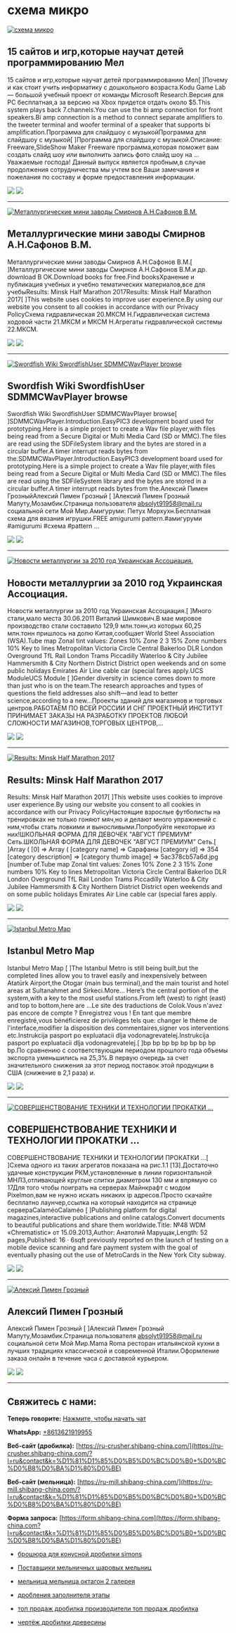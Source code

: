# схема микро

<a href="https://swt.shibang-china.com/?l=ru&img&k=%D1%81%D1%85%D0%B5%D0%BC%D0%B0+%D0%BC%D0%B8%D0%BA%D1%80%D0%BE" target="_blank">![схема микро](http://static.shibang-china.com/all-800x300/1389.jpg)</a>

## 15 сайтов и игр,которые научат детей программированию Мел
15 сайтов и игр,которые научат детей программированию Мел[ ]Почему и как стоит учить информатику с дошкольного возраста.Kodu Game Lab — большой учебный проект от команды Microsoft Research.Версия для PC бесплатная,а за версию на Xbox придется отдать около $5.This system plays back 7.channels.You can use the bi amp connection for front speakers.Bi amp connection is a method to connect separate amplifiers to the tweeter terminal and woofer terminal of a speaker that supports bi amplification.Программа для слайдшоу с музыкойПрограмма для слайдшоу с музыкой[ ]Программа для слайдшоу с музыкой.Описание: Freeware,SlideShow Maker Freeware программа,которая поможет вам создать слайд шоу или выполнить запись фото слайд шоу на …Уважаемые господа! Данный выпуск является пробным,в случае продолжения сотрудничества мы учтем все Ваши замечания и пожелания по составу и форме предоставления информации.


<a href="https://whatsapp.shibangsoft.com/WhatsApp.php" target="_blank" title="WhatsApp">![](http://static.shibang-china.com/icon/whatsapp.png)</a> <a href="https://swt.shibang-china.com/?l=ru&icon&k=%D1%81%D1%85%D0%B5%D0%BC%D0%B0+%D0%BC%D0%B8%D0%BA%D1%80%D0%BE" target="_blank">![](http://static.shibang-china.com/icon/chat-ru.png)</a>

---

<a href="https://swt.shibang-china.com/?l=ru&img&k=%D1%81%D1%85%D0%B5%D0%BC%D0%B0+%D0%BC%D0%B8%D0%BA%D1%80%D0%BE" target="_blank">![Металлургические мини заводы Смирнов А.Н.Сафонов В.М.](http://static.shibang-china.com/all-800x300/618.jpg)</a>

## Металлургические мини заводы Смирнов А.Н.Сафонов В.М.
Металлургические мини заводы Смирнов А.Н.Сафонов В.М.[ ]Металлургические мини заводы Смирнов А.Н.Сафонов В.М.и др. download B OK.Download books for free.Find booksХранение и публикация учебных и учебно тематических материалов,все для учебыResults: Minsk Half Marathon 2017Results: Minsk Half Marathon 2017[ ]This website uses cookies to improve user experience.By using our website you consent to all cookies in accordance with our Privacy PolicyСхема гидравлическая 20.МКСМ Н.Гидравлическая система ходовой части 21.МКСМ и МКСМ Н.Агрегаты гидравлической системы 22.МКСМ.


<a href="https://whatsapp.shibangsoft.com/WhatsApp.php" target="_blank" title="WhatsApp">![](http://static.shibang-china.com/icon/whatsapp.png)</a> <a href="https://swt.shibang-china.com/?l=ru&icon&k=%D1%81%D1%85%D0%B5%D0%BC%D0%B0+%D0%BC%D0%B8%D0%BA%D1%80%D0%BE" target="_blank">![](http://static.shibang-china.com/icon/chat-ru.png)</a>

---

<a href="https://swt.shibang-china.com/?l=ru&img&k=%D1%81%D1%85%D0%B5%D0%BC%D0%B0+%D0%BC%D0%B8%D0%BA%D1%80%D0%BE" target="_blank">![Swordfish Wiki SwordfishUser SDMMCWavPlayer browse](http://static.shibang-china.com/all-800x300/181.jpg)</a>

## Swordfish Wiki SwordfishUser SDMMCWavPlayer browse
Swordfish Wiki SwordfishUser SDMMCWavPlayer browse[ ]SDMMCWavPlayer.Introduction.EasyPIC3 development board used for prototyping.Here is a simple project to create a Wav file player,with files being read from a Secure Digital or Multi Media Card (SD or MMC).The files are read using the SDFileSystem library and the bytes are stored in a circular buffer.A timer interrupt reads bytes from the.SDMMCWavPlayer.Introduction.EasyPIC3 development board used for prototyping.Here is a simple project to create a Wav file player,with files being read from a Secure Digital or Multi Media Card (SD or MMC).The files are read using the SDFileSystem library and the bytes are stored in a circular buffer.A timer interrupt reads bytes from the.Алексий Пимен ГрозныйАлексий Пимен Грозный [ ]Алексий Пимен Грозный Мапуту,Мозамбик.Страница пользователя absolyt91958@mail.ru социальной сети Мой Мир.Амигуруми: Петух Морхухн.Бесплатная схема для вязания игрушки.FREE amigurumi pattern.#амигуруми #amigurumi #схема #pattern …


<a href="https://whatsapp.shibangsoft.com/WhatsApp.php" target="_blank" title="WhatsApp">![](http://static.shibang-china.com/icon/whatsapp.png)</a> <a href="https://swt.shibang-china.com/?l=ru&icon&k=%D1%81%D1%85%D0%B5%D0%BC%D0%B0+%D0%BC%D0%B8%D0%BA%D1%80%D0%BE" target="_blank">![](http://static.shibang-china.com/icon/chat-ru.png)</a>

---

<a href="https://swt.shibang-china.com/?l=ru&img&k=%D1%81%D1%85%D0%B5%D0%BC%D0%B0+%D0%BC%D0%B8%D0%BA%D1%80%D0%BE" target="_blank">![Новости металлургии за 2010 год Украинская Ассоциация.](http://static.shibang-china.com/all-800x300/850.jpg)</a>

## Новости металлургии за 2010 год Украинская Ассоциация.
Новости металлургии за 2010 год Украинская Ассоциация.[ ]Много стали,мало места 30.06.2011 Виталий Шимкович.В мае мировое производство стали составило 129,9 млн.тонн,из которых 60,25 млн.тонн пришлось на долю Китая,сообщает World Steel Association (WSA).Tube map Zonal tint values: Zones 10% Zone 2 3 15% Zone numbers 10% Key to lines Metropolitan Victoria Circle Central Bakerloo DLR London Overground TfL Rail London Trams Piccadilly Waterloo &amp; City Jubilee Hammersmith &amp; City Northern District District open weekends and on some public holidays Emirates Air Line cable car (special fares apply.UCS ModuleUCS Module [ ]Gender diversity in science comes down to more than just who is on the team.The research approaches and types of questions the field addresses also shift—and lead to better science,according to a new…Проекты зданий для магазинов и торговых центров.РАБОТАЕМ ПО ВСЕЙ РОССИИ И СНГ ПРОЕКТНЫЙ ИНСТИТУТ ПРИНИМАЕТ ЗАКАЗЫ НА РАЗРАБОТКУ ПРОЕКТОВ ЛЮБОЙ СЛОЖНОСТИ МАГАЗИНОВ,ТОРГОВЫХ ЦЕНТРОВ,…


<a href="https://whatsapp.shibangsoft.com/WhatsApp.php" target="_blank" title="WhatsApp">![](http://static.shibang-china.com/icon/whatsapp.png)</a> <a href="https://swt.shibang-china.com/?l=ru&icon&k=%D1%81%D1%85%D0%B5%D0%BC%D0%B0+%D0%BC%D0%B8%D0%BA%D1%80%D0%BE" target="_blank">![](http://static.shibang-china.com/icon/chat-ru.png)</a>

---

<a href="https://swt.shibang-china.com/?l=ru&img&k=%D1%81%D1%85%D0%B5%D0%BC%D0%B0+%D0%BC%D0%B8%D0%BA%D1%80%D0%BE" target="_blank">![Results: Minsk Half Marathon 2017](http://static.shibang-china.com/all-800x300/1098.jpg)</a>

## Results: Minsk Half Marathon 2017
Results: Minsk Half Marathon 2017[ ]This website uses cookies to improve user experience.By using our website you consent to all cookies in accordance with our Privacy PolicyНастоящие взрослые футболисты на тренировках не только гоняют мяч,но и делают много упражнений с ним,чтобы стать ловкими и выносливыми.Попробуйте некоторые из них!ШКОЛЬНАЯ ФОРМА ДЛЯ ДЕВОЧЕК &quot;АВГУСТ ПРЕМИУМ&quot; Сеть.ШКОЛЬНАЯ ФОРМА ДЛЯ ДЕВОЧЕК &quot;АВГУСТ ПРЕМИУМ&quot; Сеть.[ ]Array ( [0] =&gt; Array ( [category name] =&gt; Сарафаны [category id] =&gt; 354 [category description] =&gt; [category thumb image] =&gt; 5ac378cb57a6d.jpg [number of.Tube map Zonal tint values: Zones 10% Zone 2 3 15% Zone numbers 10% Key to lines Metropolitan Victoria Circle Central Bakerloo DLR London Overground TfL Rail London Trams Piccadilly Waterloo &amp; City Jubilee Hammersmith &amp; City Northern District District open weekends and on some public holidays Emirates Air Line cable car (special fares apply.


<a href="https://whatsapp.shibangsoft.com/WhatsApp.php" target="_blank" title="WhatsApp">![](http://static.shibang-china.com/icon/whatsapp.png)</a> <a href="https://swt.shibang-china.com/?l=ru&icon&k=%D1%81%D1%85%D0%B5%D0%BC%D0%B0+%D0%BC%D0%B8%D0%BA%D1%80%D0%BE" target="_blank">![](http://static.shibang-china.com/icon/chat-ru.png)</a>

---

<a href="https://swt.shibang-china.com/?l=ru&img&k=%D1%81%D1%85%D0%B5%D0%BC%D0%B0+%D0%BC%D0%B8%D0%BA%D1%80%D0%BE" target="_blank">![Istanbul Metro Map](http://static.shibang-china.com/all-800x300/1331.jpg)</a>

## Istanbul Metro Map
Istanbul Metro Map [ ]The Istanbul Metro is still being built,but the completed lines allow you to travel easily and inexpensively between Atat&#252;rk Airport,the Otogar (main bus terminal),and the main tourist and hotel areas at Sultanahmet and Sirkeci.More… Here’s the central portion of the system,with a key to the most useful stations.From left (west) to right (east) and top to bottom,here are …Le site des traductions de Colok.Vous n'avez pas encore de compte ? Enregistrez vous ! En tant que membre enregistr&#233;,vous b&#233;n&#233;ficierez de privil&#232;ges tels que: changer le th&#232;me de l'interface,modifier la disposition des commentaires,signer vos interventions etc.Instrukcija pasport po expluatacii dlja vodonagrevatelej.Instrukcija pasport po expluatacii dlja vodonagrevatelej.[ ]bp bp bp bp bp bp bp bp bp.По сравнению с соответствующим периодом прошлого года объемы экспорта уменьшились на 25,3%.В первую очередь за счет значительного снижения за этот период поставок этой продукции в США (снижение в 2,1 раза) и.


<a href="https://whatsapp.shibangsoft.com/WhatsApp.php" target="_blank" title="WhatsApp">![](http://static.shibang-china.com/icon/whatsapp.png)</a> <a href="https://swt.shibang-china.com/?l=ru&icon&k=%D1%81%D1%85%D0%B5%D0%BC%D0%B0+%D0%BC%D0%B8%D0%BA%D1%80%D0%BE" target="_blank">![](http://static.shibang-china.com/icon/chat-ru.png)</a>

---

<a href="https://swt.shibang-china.com/?l=ru&img&k=%D1%81%D1%85%D0%B5%D0%BC%D0%B0+%D0%BC%D0%B8%D0%BA%D1%80%D0%BE" target="_blank">![СОВЕРШЕНСТВОВАНИЕ ТЕХНИКИ И ТЕХНОЛОГИИ ПРОКАТКИ …](http://static.shibang-china.com/all-800x300/1282.jpg)</a>

## СОВЕРШЕНСТВОВАНИЕ ТЕХНИКИ И ТЕХНОЛОГИИ ПРОКАТКИ …
СОВЕРШЕНСТВОВАНИЕ ТЕХНИКИ И ТЕХНОЛОГИИ ПРОКАТКИ …[ ]Схема одного из таких агрегатов показана на рис.1.1 [13].Достаточно удачные конструкции РКМ,установленные в линии горизонтальной МНЛЗ,отливающей круглые слитки диаметром 130 мм и впрямую со 17Для того чтобы поиграть на серверах Майнкрафт с модом Pixelmon,вам не нужно искать никаких ip адресов.Просто скачайте бесплатно лаунчер,ссылка на который находится на странице сервераCalam&#233;oCalam&#233;o [ ]Publishing platform for digital magazines,interactive publications and online catalogs.Convert documents to beautiful publications and share them worldwide.Title: №48 WDM &#171;Chrematistic&#187; от 15.09.2013,Author: Анатолий Марущак,Length: 52 pages,Published: 16&nbsp;&#0183;&#32;6sqft previously reported on the launch of testing on a mobile device scanning and fare payment system with the goal of eventually phasing out the use of MetroCards in the New York City subway.


<a href="https://whatsapp.shibangsoft.com/WhatsApp.php" target="_blank" title="WhatsApp">![](http://static.shibang-china.com/icon/whatsapp.png)</a> <a href="https://swt.shibang-china.com/?l=ru&icon&k=%D1%81%D1%85%D0%B5%D0%BC%D0%B0+%D0%BC%D0%B8%D0%BA%D1%80%D0%BE" target="_blank">![](http://static.shibang-china.com/icon/chat-ru.png)</a>

---

<a href="https://swt.shibang-china.com/?l=ru&img&k=%D1%81%D1%85%D0%B5%D0%BC%D0%B0+%D0%BC%D0%B8%D0%BA%D1%80%D0%BE" target="_blank">![Алексий Пимен Грозный](http://static.shibang-china.com/all-800x300/96.jpg)</a>

## Алексий Пимен Грозный
Алексий Пимен Грозный [ ]Алексий Пимен Грозный Мапуту,Мозамбик.Страница пользователя absolyt91958@mail.ru социальной сети Мой Мир.Mama Roma ресторан итальянской кухни в лучших традициях классической и современной Италии.Оформление заказа онлайн в течение часа с доставкой курьером.

<a href="https://whatsapp.shibangsoft.com/WhatsApp.php" target="_blank" title="WhatsApp">![](http://static.shibang-china.com/icon/whatsapp.png)</a> <a href="https://swt.shibang-china.com/?l=ru&icon&k=%D1%81%D1%85%D0%B5%D0%BC%D0%B0+%D0%BC%D0%B8%D0%BA%D1%80%D0%BE" target="_blank">![](http://static.shibang-china.com/icon/chat-ru.png)</a>

---
## Свяжитесь с нами:

**Теперь говорите:** [Нажмите, чтобы начать чат](https://swt.shibang-china.com?l=ru&contact&k=%D1%81%D1%85%D0%B5%D0%BC%D0%B0+%D0%BC%D0%B8%D0%BA%D1%80%D0%BE)

**WhatsApp:**  [+8613621919955](https://whatsapp.shibangsoft.com/WhatsApp.php)

**Веб-сайт (дробилка):** [https://ru-crusher.shibang-china.com/](https://ru-crusher.shibang-china.com/?l=ru&contact&k=%D1%81%D1%85%D0%B5%D0%BC%D0%B0+%D0%BC%D0%B8%D0%BA%D1%80%D0%BE)

**Веб-сайт (мельница):** [https://ru-mill.shibang-china.com/](https://ru-mill.shibang-china.com/?l=ru&contact&k=%D1%81%D1%85%D0%B5%D0%BC%D0%B0+%D0%BC%D0%B8%D0%BA%D1%80%D0%BE)

**Форма запроса:** [https://form.shibang-china.com](https://form.shibang-china.com?l=ru&contact&k=%D1%81%D1%85%D0%B5%D0%BC%D0%B0+%D0%BC%D0%B8%D0%BA%D1%80%D0%BE)

* [брошюра для конусной дробилки simons](../118/%D0%B1%D1%80%D0%BE%D1%88%D1%8E%D1%80%D0%B0%20%D0%B4%D0%BB%D1%8F%20%D0%BA%D0%BE%D0%BD%D1%83%D1%81%D0%BD%D0%BE%D0%B9%20%D0%B4%D1%80%D0%BE%D0%B1%D0%B8%D0%BB%D0%BA%D0%B8%20simons.md)

* [Поставщики мельничных шаровых мельниц](../117/%D0%9F%D0%BE%D1%81%D1%82%D0%B0%D0%B2%D1%89%D0%B8%D0%BA%D0%B8%20%D0%BC%D0%B5%D0%BB%D1%8C%D0%BD%D0%B8%D1%87%D0%BD%D1%8B%D1%85%20%D1%88%D0%B0%D1%80%D0%BE%D0%B2%D1%8B%D1%85%20%D0%BC%D0%B5%D0%BB%D1%8C%D0%BD%D0%B8%D1%86.md)

* [мельница мельница октагон 2 галерея](../110/%D0%BC%D0%B5%D0%BB%D1%8C%D0%BD%D0%B8%D1%86%D0%B0%20%D0%BC%D0%B5%D0%BB%D1%8C%D0%BD%D0%B8%D1%86%D0%B0%20%D0%BE%D0%BA%D1%82%D0%B0%D0%B3%D0%BE%D0%BD%202%20%D0%B3%D0%B0%D0%BB%D0%B5%D1%80%D0%B5%D1%8F.md)

* [дробления заполнителя этапы](../114/%D0%B4%D1%80%D0%BE%D0%B1%D0%BB%D0%B5%D0%BD%D0%B8%D1%8F%20%D0%B7%D0%B0%D0%BF%D0%BE%D0%BB%D0%BD%D0%B8%D1%82%D0%B5%D0%BB%D1%8F%20%D1%8D%D1%82%D0%B0%D0%BF%D1%8B.md)

* [топ продаж дробилка производители топ продаж дробилка](../108/%D1%82%D0%BE%D0%BF%20%D0%BF%D1%80%D0%BE%D0%B4%D0%B0%D0%B6%20%D0%B4%D1%80%D0%BE%D0%B1%D0%B8%D0%BB%D0%BA%D0%B0%20%D0%BF%D1%80%D0%BE%D0%B8%D0%B7%D0%B2%D0%BE%D0%B4%D0%B8%D1%82%D0%B5%D0%BB%D0%B8%20%D1%82%D0%BE%D0%BF%20%D0%BF%D1%80%D0%BE%D0%B4%D0%B0%D0%B6%20%D0%B4%D1%80%D0%BE%D0%B1%D0%B8%D0%BB%D0%BA%D0%B0.md)

* [чертёж дробилки древесины](../106/%D1%87%D0%B5%D1%80%D1%82%D1%91%D0%B6%20%D0%B4%D1%80%D0%BE%D0%B1%D0%B8%D0%BB%D0%BA%D0%B8%20%D0%B4%D1%80%D0%B5%D0%B2%D0%B5%D1%81%D0%B8%D0%BD%D1%8B.md)